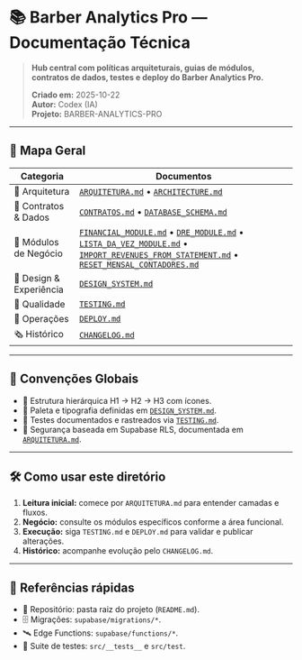 # 📚 Barber Analytics Pro — Documentação Técnica

> **Hub central com políticas arquiteturais, guias de módulos, contratos de dados, testes e deploy do Barber Analytics Pro.**
>
> **Criado em:** 2025-10-22  
> **Autor:** Codex (IA)  
> **Projeto:** BARBER-ANALYTICS-PRO

---

## 🧭 Mapa Geral

| Categoria | Documentos |
|-----------|------------|
| 🧱 Arquitetura | [`ARQUITETURA.md`](ARQUITETURA.md) • [`ARCHITECTURE.md`](ARCHITECTURE.md) |
| 🔗 Contratos & Dados | [`CONTRATOS.md`](CONTRATOS.md) • [`DATABASE_SCHEMA.md`](DATABASE_SCHEMA.md) |
| 💼 Módulos de Negócio | [`FINANCIAL_MODULE.md`](FINANCIAL_MODULE.md) • [`DRE_MODULE.md`](DRE_MODULE.md) • [`LISTA_DA_VEZ_MODULE.md`](LISTA_DA_VEZ_MODULE.md) • [`IMPORT_REVENUES_FROM_STATEMENT.md`](IMPORT_REVENUES_FROM_STATEMENT.md) • [`RESET_MENSAL_CONTADORES.md`](RESET_MENSAL_CONTADORES.md) |
| 🎨 Design & Experiência | [`DESIGN_SYSTEM.md`](DESIGN_SYSTEM.md) |
| 🧪 Qualidade | [`TESTING.md`](TESTING.md) |
| 🚀 Operações | [`DEPLOY.md`](DEPLOY.md) |
| 🗞️ Histórico | [`CHANGELOG.md`](CHANGELOG.md) |

---

## 🧱 Convenções Globais

- 🧭 Estrutura hierárquica H1 → H2 → H3 com ícones.
- 🎨 Paleta e tipografia definidas em [`DESIGN_SYSTEM.md`](DESIGN_SYSTEM.md).
- 🧪 Testes documentados e rastreados via [`TESTING.md`](TESTING.md).
- 🔐 Segurança baseada em Supabase RLS, documentada em [`ARQUITETURA.md`](ARQUITETURA.md).

---

## 🛠️ Como usar este diretório

1. **Leitura inicial:** comece por `ARQUITETURA.md` para entender camadas e fluxos.  
2. **Negócio:** consulte os módulos específicos conforme a área funcional.  
3. **Execução:** siga `TESTING.md` e `DEPLOY.md` para validar e publicar alterações.  
4. **Histórico:** acompanhe evolução pelo `CHANGELOG.md`.

---

## 📌 Referências rápidas

- 🔗 Repositório: pasta raiz do projeto (`README.md`).
- 🗄️ Migrações: `supabase/migrations/*`.
- 🛰️ Edge Functions: `supabase/functions/*`.
- 🧪 Suite de testes: `src/__tests__` e `src/test`.

